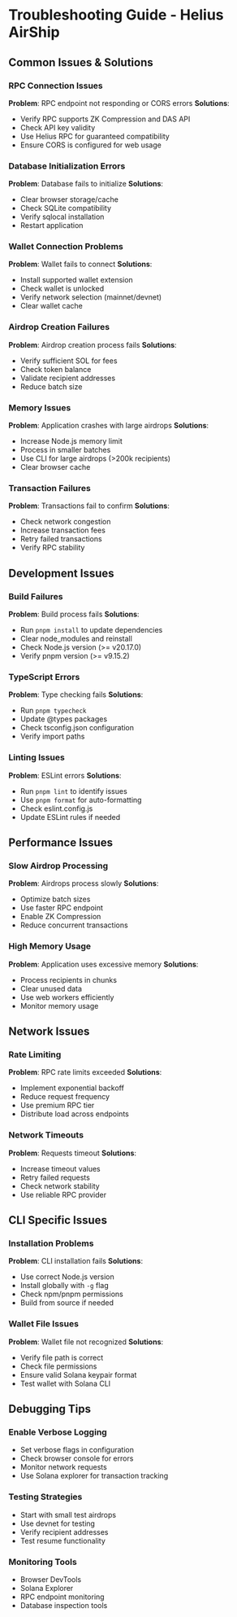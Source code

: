 # Troubleshooting Guide - Helius AirShip

## Common Issues & Solutions

### RPC Connection Issues
**Problem**: RPC endpoint not responding or CORS errors
**Solutions**:
- Verify RPC supports ZK Compression and DAS API
- Check API key validity
- Use Helius RPC for guaranteed compatibility
- Ensure CORS is configured for web usage

### Database Initialization Errors
**Problem**: Database fails to initialize
**Solutions**:
- Clear browser storage/cache
- Check SQLite compatibility
- Verify sqlocal installation
- Restart application

### Wallet Connection Problems
**Problem**: Wallet fails to connect
**Solutions**:
- Install supported wallet extension
- Check wallet is unlocked
- Verify network selection (mainnet/devnet)
- Clear wallet cache

### Airdrop Creation Failures
**Problem**: Airdrop creation process fails
**Solutions**:
- Verify sufficient SOL for fees
- Check token balance
- Validate recipient addresses
- Reduce batch size

### Memory Issues
**Problem**: Application crashes with large airdrops
**Solutions**:
- Increase Node.js memory limit
- Process in smaller batches
- Use CLI for large airdrops (>200k recipients)
- Clear browser cache

### Transaction Failures
**Problem**: Transactions fail to confirm
**Solutions**:
- Check network congestion
- Increase transaction fees
- Retry failed transactions
- Verify RPC stability

## Development Issues

### Build Failures
**Problem**: Build process fails
**Solutions**:
- Run `pnpm install` to update dependencies
- Clear node_modules and reinstall
- Check Node.js version (>= v20.17.0)
- Verify pnpm version (>= v9.15.2)

### TypeScript Errors
**Problem**: Type checking fails
**Solutions**:
- Run `pnpm typecheck`
- Update @types packages
- Check tsconfig.json configuration
- Verify import paths

### Linting Issues
**Problem**: ESLint errors
**Solutions**:
- Run `pnpm lint` to identify issues
- Use `pnpm format` for auto-formatting
- Check eslint.config.js
- Update ESLint rules if needed

## Performance Issues

### Slow Airdrop Processing
**Problem**: Airdrops process slowly
**Solutions**:
- Optimize batch sizes
- Use faster RPC endpoint
- Enable ZK Compression
- Reduce concurrent transactions

### High Memory Usage
**Problem**: Application uses excessive memory
**Solutions**:
- Process recipients in chunks
- Clear unused data
- Use web workers efficiently
- Monitor memory usage

## Network Issues

### Rate Limiting
**Problem**: RPC rate limits exceeded
**Solutions**:
- Implement exponential backoff
- Reduce request frequency
- Use premium RPC tier
- Distribute load across endpoints

### Network Timeouts
**Problem**: Requests timeout
**Solutions**:
- Increase timeout values
- Retry failed requests
- Check network stability
- Use reliable RPC provider

## CLI Specific Issues

### Installation Problems
**Problem**: CLI installation fails
**Solutions**:
- Use correct Node.js version
- Install globally with `-g` flag
- Check npm/pnpm permissions
- Build from source if needed

### Wallet File Issues
**Problem**: Wallet file not recognized
**Solutions**:
- Verify file path is correct
- Check file permissions
- Ensure valid Solana keypair format
- Test wallet with Solana CLI

## Debugging Tips

### Enable Verbose Logging
- Set verbose flags in configuration
- Check browser console for errors
- Monitor network requests
- Use Solana explorer for transaction tracking

### Testing Strategies
- Start with small test airdrops
- Use devnet for testing
- Verify recipient addresses
- Test resume functionality

### Monitoring Tools
- Browser DevTools
- Solana Explorer
- RPC endpoint monitoring
- Database inspection tools